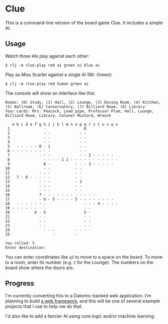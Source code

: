 # Clue

This is a command-line version of the board game Clue. It includes a simple AI.

## Usage

Watch three AIs play against each other:

    $ clj -m clue.play red ai green ai blue ai

Play as Miss Scarlet against a single AI (Mr. Green):

    $ clj -m clue.play red human green ai

The console will show an interface like this:

    Rooms: (0) Study, (1) Hall, (2) Lounge, (3) Dining Room, (4) Kitchen, (5) Ballroom, (6) Conservatory, (7) Billiard Room, (8) Library
    Your cards: Mrs. Peacock, Lead pipe, Professor Plum, Hall, Lounge, Billiard Room, Library, Colonel Mustard, Wrench

       a b c d e f g h i j k l m n o p q r s t u v w x
     1               -                 R              
     2               - -             - -              
     3               - -             - -              
     4               - -             - -              
     5   - - - - - 0 - 1             - -              
     6 - - - - - - - - -             - -              
     7             - - -             - - 2 - - - - -  
     8               - - - - 1 1 - - - - - - - - - - -
     9               8 -           - - - 3 - - - - -  
    10               - -           - -                
    11             - - -           - -                
    12   7 - 8 - - - - -           - -                
    13             - - -           - 3                
    14             - - -           - -                
    15             - - -           - -                
    16             7 - - - - - - - - - - - -          
    17             - G - 5 - - - - 5 - - - - - - - -  
    18   - - - - - - -                 - - - 4 - - - -
    19 - - - - - - - -                 - -            
    20           6 - 5                 5 -            
    21             - -                 - -            
    22             - -                 - -            
    23             - -                 - -            
    24               - - -         - - -              
    25                   -         -                  
    
    You rolled: 5
    Enter destination: 

You can enter coordinates like `q5` to move to a space on the board. To move to
a room, enter its number (e.g. `2` for the Lounge). The numbers on the board
show where the doors are.

## Progress

I'm currently converting this to a Datomic-backed web application. I'm planning to build
[a web framework](https://lispcast.com/clojure-needs-grow-boring-web-framework-boring-data-science/),
and this will be one of several example projects that I use to help me do that.

I'd also like to add a fancier AI using core.logic and/or machine learning.

